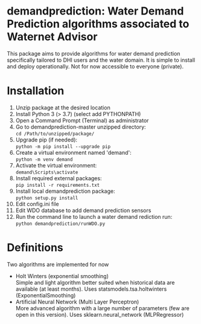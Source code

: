 # demandprediction: Water Demand Prediction algorithms associated to Waternet Advisor
This package aims to provide algorithms for water demand prediction specifically tailored to DHI users and the water domain. It is simple to install and deploy operationally. Not for now accessible to everyone (private).

# Installation
1. Unzip package at the desired location
2. Install Python 3 (> 3.7) (select add PYTHONPATH)
3. Open a Command Prompt (Terminal) as administrator
4. Go to demandprediction-master unzipped directory: \
`cd /Path/to/unzipped/package/`
5. Upgrade pip (if needed): \
`python -m pip install --upgrade pip`
6. Create a virtual environment named 'demand': \
`python -m venv demand`
7. Activate the virtual environment: \
`demand\Scripts\activate`
8. Install required external packages: \
`pip install -r requirements.txt`
9. Install local demandprediction package: \
`python setup.py install`
10. Edit config.ini file
11. Edit WDO database to add demand prediction sensors
11. Run the command line to launch a water demand rediction run: \
`python demandprediction/runWDO.py`

# Definitions
Two algorithms are implemented for now
- Holt Winters (exponential smoothing) \
Simple and light algorithm better suited when historical data are available (at least months). Uses statsmodels.tsa.holtwinters (ExponentialSmoothing)
- Artificial Neural Network (Multi Layer Perceptron) \
More advanced algorithm with a large number of parameters (few are open in this version). Uses sklearn.neural_network (MLPRegressor)

<!-- pip install git+https://github.com/gregs-hub/demandprediction.git -->